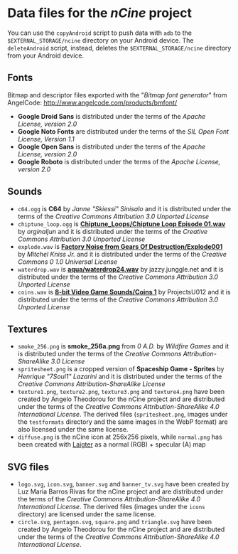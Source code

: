 # Data files for the *nCine* project

You can use the `copyAndroid` script to push data with `adb` to the `$EXTERNAL_STORAGE/ncine` directory on your Android device.
The `deleteAndroid` script, instead, deletes the `$EXTERNAL_STORAGE/ncine` directory from your Android device.

## Fonts

Bitmap and descriptor files exported with the "*Bitmap font generator*" from AngelCode: http://www.angelcode.com/products/bmfont/

- **Google Droid Sans** is distributed under the terms of the *Apache License, version 2.0*
- **Google Noto Fonts** are distributed under the terms of the *SIL Open Font License, Version 1.1*
- **Google Open Sans** is distributed under the terms of the *Apache License, version 2.0*
- **Google Roboto** is distributed under the terms of the *Apache License, version 2.0*

## Sounds

- `c64.ogg` is **C64** by *Janne "Skiessi" Sinisalo* and it is distributed under the terms of the *Creative Commons Attribution 3.0 Unported License*
- `chiptune_loop.ogg` is **[Chiptune_Loops/Chiptune Loop Episode 01.wav](https://freesound.org/people/orginaljun/sounds/396960/)** by *orginaljun* and it is distributed under the terms of the *Creative Commons Attribution 3.0 Unported License*
- `explode.wav` is **[Factory Noise from Gears Of Destruction/Explode001](https://freesound.org/people/mitchelk/sounds/136765/)** by *Mitchel Kniss Jr.* and it is distributed under the terms of the *Creative Commons 0 1.0 Universal License*
- `waterdrop.wav` is **[aqua/waterdrop24.wav](https://freesound.org/people/junggle/sounds/30341/)** by jazzy.junggle.net and it is distributed under the terms of the *Creative Commons Attribution 3.0 Unported License*
- `coins.wav` is **[8-bit Video Game Sounds/Coins 1](https://freesound.org/people/ProjectsU012/sounds/341695/)** by ProjectsU012 and it is distributed under the terms of the *Creative Commons Attribution 3.0 Unported License*

## Textures

- `smoke_256.png` is **smoke_256a.png** from *0 A.D.* by *Wildfire Games* and it is distributed under the terms of the *Creative Commons Attribution-ShareAlike 3.0 License*
- `spritesheet.png` is a cropped version of **Spaceship Game - Sprites** by *Henrique "7Soul1" Lazarini* and it is distributed under the terms of the *Creative Commons Attribution-ShareAlike License*
- `texture1.png`, `texture2.png`, `texture3.png` and `texture4.png` have been created by Angelo Theodorou for the nCine project and are distributed under the terms of the *Creative Commons Attribution-ShareAlike 4.0 International License*.
  The derived files (`spritesheet.png`, images under the `testformats` directory and the same images in the WebP format) are also licensed under the same license.
- `diffuse.png` is the nCine icon at 256x256 pixels, while `normal.png` has been created with [Laigter](https://github.com/azagaya/laigter) as a normal (RGB) + specular (A) map

## SVG files

- `logo.svg`, `icon.svg`, `banner.svg` and `banner_tv.svg` have been created by Luz Maria Barros Rivas for the nCine project and are distributed under the terms of the *Creative Commons Attribution-ShareAlike 4.0 International License*.
  The derived files (images under the `icons` directory) are licensed under the same license.
- `circle.svg`, `pentagon.svg`, `square.png` and `triangle.svg` have been created by Angelo Theodorou for the nCine project and are distributed under the terms of the *Creative Commons Attribution-ShareAlike 4.0 International License*.
